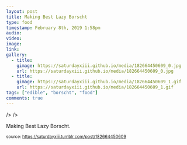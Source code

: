 ```yaml
---
layout: post
title: Making Best Lazy Borscht
type: food
timestamp: February 8th, 2019 1:58pm
audio: 
video: 
image: 
link: 
gallery:
  - title: 
    gimage: https://saturdayxiii.github.io/media/182664450609_0.jpg
    url: https://saturdayxiii.github.io/media/182664450609_0.jpg
  - title: 
    gimage: https://saturdayxiii.github.io/media/182664450609_1.gif
    url: https://saturdayxiii.github.io/media/182664450609_1.gif
tags: ["edible", "borscht", "food"]
comments: true
---
```


 />
 />
        
Making Best Lazy Borscht.
 
  
<small>source: https://saturdayxiii.tumblr.com/post/182664450609</small>